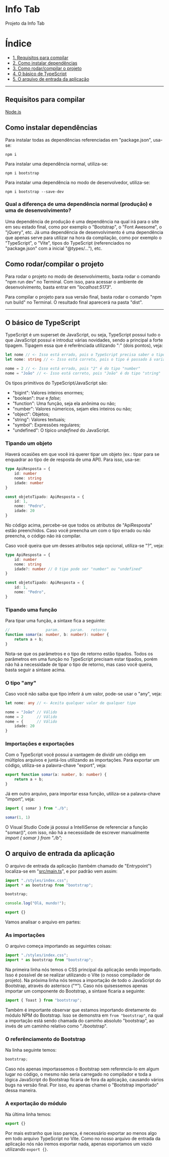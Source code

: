 # Info Tab
Projeto da Info Tab

# Índice
- [1. Requisitos para compilar](#requisitos-para-compilar)
- [2. Como instalar dependências](#como-instalar-dependências)
- [3. Como rodar/compilar o projeto](#como-rodarcompilar-o-projeto)
- [4. O básico de TypeScript](#o-básico-de-typescript)
- [5. O arquivo de entrada da aplicação](#o-arquivo-de-entrada-da-aplicação)

---

## Requisitos para compilar
[Node.js](https://nodejs.org/en/)

## Como instalar dependências
Para instalar todas as dependências referenciadas em "package.json", usa-se:
```
npm i
```

Para instalar uma dependência normal, utiliza-se:
```
npm i bootstrap
```

Para instalar uma dependência no modo de desenvolvedor, utiliza-se:
```
npm i bootstrap --save-dev
```

### Qual a diferença de uma dependência normal (produção) e uma de desenvolvimento?
Uma dependência de produção é uma dependência na qual irá para o site em seu estado final, como por exemplo o "Bootstrap", o "Font Awesome", o "jQuery", etc. Já uma dependência de desenvolvimento é uma dependência que apenas serve para utilizar na hora da compilação, como por exemplo o "TypeScript", o "Vite", tipos do TypeScript (referenciados no "package.json" com a inicial "@types/..."), etc.

## Como rodar/compilar o projeto
Para rodar o projeto no modo de desenvolvimento, basta rodar o comando "npm run dev" no Terminal. Com isso, para acessar o ambiente de desenvolvimento, basta entrar em "*localhost:5173*".

Para compilar o projeto para sua versão final, basta rodar o comando "npm run build" no Terminal. O resultado final aparecerá na pasta "dist".

---
## O básico de TypeScript
TypeScript é um superset de JavaScript, ou seja, TypeScript possui tudo o que JavaScript possui e introduz várias novidades, sendo a principal a forte tipagem. Tipagem essa que é referênciada utilizando ":" (dois pontos), veja:
```ts
let nome // <- Isso está errado, pois o TypeScript precisa saber o tipo da variável para compilar
let nome: string // <- Isso está correto, pois o tipo é passado á variável

nome = 2 // <- Isso está errado, pois "2" é do tipo "number"
nome = "João" // <- Isso está correto, pois "João" é do tipo "string"
```

Os tipos primitivos do TypeScript/JavaScript são:
- "bigint": Valores inteiros enormes;
- "boolean": *true* e *false*;
- "function": Uma função, seja ela anônima ou não;
- "number": Valores númericos, sejam eles inteiros ou não;
- "object": Objetos;
- "string": Valores textuais;
- "symbol": Expressões regulares;
- "undefined": O típico *undefined* do JavaScript.

### Tipando um objeto
Haverá ocasiões em que você irá querer tipar um objeto (ex.: tipar para se enquadrar ao tipo de de resposta de uma API). Para isso, usa-se:
```ts
type ApiResposta = {
    id: number
    nome: string
    idade: number
}

const objetoTipado: ApiResposta = {
    id: 1,
    nome: "Pedro",
    idade: 20
}
```
No código acima, percebe-se que todos os atributos de "ApiResposta" estão preenchidos. Caso você preencha um com o tipo errado ou não preencha, o código não irá compilar.

Caso você queira que um desses atributos seja opcional, utiliza-se "?", veja:
```ts
type ApiResposta = {
    id: number
    nome: string
    idade?: number // O tipo pode ser "number" ou "undefined"
}

const objetoTipado: ApiResposta = {
    id: 1,
    nome: "Pedro",
}
```

### Tipando uma função
Para tipar uma função, a sintaxe fica a seguinte:
```ts
//                param.     param.   retorno
function somar(a: number, b: number): number {
    return a + b;
}
```
Nota-se que os parâmetros e o tipo de retorno estão tipados. Todos os parâmetros em uma função no TypeScript precisam estar tipados, porém não há a necessidade de tipar o tipo de retorno, mas caso você queira, basta seguir a sintaxe acima.

### O tipo "any"
Caso você não saiba que tipo inferir á um valor, pode-se usar o "any", veja:
```ts
let nome: any // <- Aceita qualquer valor de qualquer tipo

nome = "João" // Válido
nome = 2      // Válido
nome = {      // Válido
    idade: 20
}
```

### Importações e exportações
Com o TypeScript você possui a vantagem de dividir um código em múltiplos arquivos e juntá-los utilizando as importações. Para exportar um código, utiliza-se a palavra-chave "export", veja:
```ts
export function somar(a: number, b: number) {
    return a + b;
}
```

Já em outro arquivo, para importar essa função, utiliza-se a palavra-chave "import", veja:
```ts
import { somar } from "./b";

somar(1, 1)
```

O Visual Studio Code já possui a IntelliSense de referenciar a função "somar()", com isso, não há a necessidade de escrever manualmente *import { somar } from "./b";*

## O arquivo de entrada da aplicação
O arquivo de entrada da aplicação (também chamado de "Entrypoint") localiza-se em "[src/main.ts](./src/main.ts)", e por padrão vem assim:
```ts
import "./styles/index.css";
import * as bootstrap from "bootstrap";

bootstrap;

console.log("Olá, mundo!");

export {}
```

Vamos analisar o arquivo em partes:

### As importações
O arquivo começa importando as seguintes coisas:
```ts
import "./styles/index.css";
import * as bootstrap from "bootstrap";
```

Na primeira linha nós temos o CSS principal da aplicação sendo importado. Isso é possível de se realizar utilizando o Vite (o nosso compilador de projeto). Na próxima linha nós temos a importação de todo o JavaScript do Bootstrap, através do asterisco ("*"). Caso nós quisessemos apenas importar um componente do Bootstrap, a sintaxe ficaria a seguinte:
```ts
import { Toast } from "bootstrap";
```
Também é importante observar que estamos importando diretamente do módulo NPM do Bootstrap. Isso se demonstra em `from "bootstrap"`, na qual a importação está sendo chamada do caminho absoluto "bootstrap", ao invés de um caminho relativo como "./bootstrap".

### O referênciamento do Bootstrap
Na linha seguinte temos:
```ts
bootstrap;
```
Caso nós apenas importassemos o Bootstrap sem referencia-lo em algum lugar no código, o mesmo não seria carregado no compilador e toda a lógica JavaScript do Bootstrap ficaria de fora da aplicação, causando vários bugs na versão final. Por isso, eu apenas chamei o "Bootstrap importado" dessa maneira.

### A exportação do módulo
Na última linha temos:
```ts
export {}
```

Por mais estranho que isso pareça, é necessário exportar ao menos algo em todo arquivo TypeScript no Vite. Como no nosso arquivo de entrada da aplicação nós não iremos exportar nada, apenas exportamos um vazio utilizando `export {}`.
